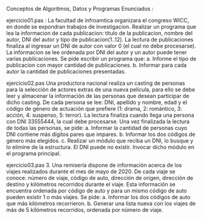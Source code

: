Conceptos de Algoritmos, Datos y Programas
  Enunciados :

ejercicio01.pas : 
La facultad de infroamtica organizara el congreso WICC, en donde se expondran trabajos de investigacion.
Realizar un programa que lea la informacion de cada publicacion: titulo de la publicacion, nombre del autor,
DNI del autor y tipo de publicacion(1..12). La lectura de publicaciones finaliza al ingresar un DNI de autor
con valor 0 (el cual no debe procesarse). La informacion se lee ordenada por DNI del autor y un autor puede
tener varias publicaciones. Se pide escribir un programa que: 
  a. Informe el tipo de publicacion con mayor cantidad de publicaciones.
  b. Informar para cada autor la cantidad de publicaciones presentadas.

ejercicio02.pas
Una productora nacional realiza un casting de personas para la selección de actores extras de una
nueva película, para ello se debe leer y almacenar la información de las personas que desean
participar de dicho casting. De cada persona se lee: DNI, apellido y nombre, edad y el código de
género de actuación que prefiere (1: drama, 2: romántico, 3: acción, 4: suspenso, 5: terror). La lectura
finaliza cuando llega una persona con DNI 33555444, la cual debe procesarse.
Una vez finalizada la lectura de todas las personas, se pide:
a. Informar la cantidad de personas cuyo DNI contiene más dígitos pares que impares.
b. Informar los dos códigos de género más elegidos.
c. Realizar un módulo que reciba un DNI, lo busque y lo elimine de la estructura. El DNI puede no
existir. Invocar dicho módulo en el programa principal.

ejercicio03.pas
3. Una remisería dispone de información acerca de los viajes realizados durante el mes de mayo de
2020. De cada viaje se conoce: número de viaje, código de auto, dirección de origen, dirección de
destino y kilómetros recorridos durante el viaje. Esta información se encuentra ordenada por código
de auto y para un mismo código de auto pueden existir 1 o más viajes. Se pide:
a. Informar los dos códigos de auto que más kilómetros recorrieron.
b. Generar una lista nueva con los viajes de más de 5 kilómetros recorridos, ordenada por número
de viaje.